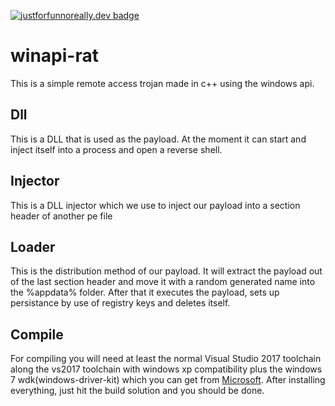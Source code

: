 [![justforfunnoreally.dev badge](https://img.shields.io/badge/justforfunnoreally-dev-9ff)](https://justforfunnoreally.dev)
# winapi-rat
This is a simple remote access trojan made in c++ using the windows api.

## Dll
This is a DLL that is used as the payload. At the moment it can start and inject itself into a process and open a reverse shell.

## Injector
This is a DLL injector which we use to inject our payload into a section header of another pe file

## Loader
This is the distribution method of our payload. It will extract the payload out of the last section header and move it with a random generated name into the %appdata% folder. After that it executes the payload, sets up persistance by use of registry keys and deletes itself.

## Compile
For compiling you will need at least the normal Visual Studio 2017 toolchain along the vs2017 toolchain with windows xp compatibility plus the windows 7 wdk(windows-driver-kit) which you can get from [Microsoft](https://www.microsoft.com/en-us/download/details.aspx?id=11800). After installing everything, just hit the build solution and you should be done.
